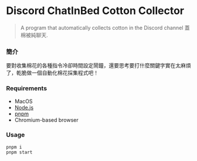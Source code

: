 # Discord ChatInBed Cotton Collector
> A program that automatically collects cotton in the Discord channel 蓋棉被純聊天.

### 簡介
要對收集棉花的各種指令冷卻時間設定鬧鐘，還要思考要打什麼關鍵字實在太麻煩了，乾脆做一個自動化棉花採集程式吧！

### Requirements
- MacOS
- [Node.js](https://nodejs.org/en/download/)
- [pnpm](https://pnpm.io/installation)
- Chromium-based browser

### Usage

    pnpm i
    pnpm start

